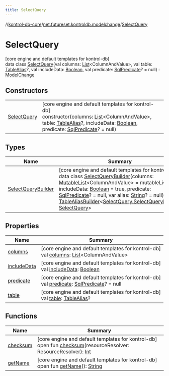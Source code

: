 ```yaml
---
title: SelectQuery
---
```

//[kontrol-db-core](../../../index.html)/[net.futureset.kontroldb.modelchange](../index.html)/[SelectQuery](index.html)



# SelectQuery



[core engine and default templates for kontrol-db]\
data class [SelectQuery](index.html)(val columns: [List](https://kotlinlang.org/api/latest/jvm/stdlib/kotlin.collections/-list/index.html)&lt;ColumnAndValue&gt;, val table: [TableAlias](../-table-alias/index.html)?, val includeData: [Boolean](https://kotlinlang.org/api/latest/jvm/stdlib/kotlin/-boolean/index.html), val predicate: [SqlPredicate](../-sql-predicate/index.html)? = null) : [ModelChange](../-model-change/index.html)



## Constructors


| | |
|---|---|
| [SelectQuery](-select-query.html) | [core engine and default templates for kontrol-db]<br>constructor(columns: [List](https://kotlinlang.org/api/latest/jvm/stdlib/kotlin.collections/-list/index.html)&lt;ColumnAndValue&gt;, table: [TableAlias](../-table-alias/index.html)?, includeData: [Boolean](https://kotlinlang.org/api/latest/jvm/stdlib/kotlin/-boolean/index.html), predicate: [SqlPredicate](../-sql-predicate/index.html)? = null) |


## Types


| Name | Summary |
|---|---|
| [SelectQueryBuilder](-select-query-builder/index.html) | [core engine and default templates for kontrol-db]<br>data class [SelectQueryBuilder](-select-query-builder/index.html)(columns: [MutableList](https://kotlinlang.org/api/latest/jvm/stdlib/kotlin.collections/-mutable-list/index.html)&lt;ColumnAndValue&gt; = mutableListOf(), includeData: [Boolean](https://kotlinlang.org/api/latest/jvm/stdlib/kotlin/-boolean/index.html) = true, predicate: [SqlPredicate](../-sql-predicate/index.html)? = null, var alias: [String](https://kotlinlang.org/api/latest/jvm/stdlib/kotlin/-string/index.html)? = null) : [TableAliasBuilder](../-table-alias-builder/index.html)&lt;[SelectQuery.SelectQueryBuilder](-select-query-builder/index.html), [SelectQuery](index.html)&gt; |


## Properties


| Name | Summary |
|---|---|
| [columns](columns.html) | [core engine and default templates for kontrol-db]<br>val [columns](columns.html): [List](https://kotlinlang.org/api/latest/jvm/stdlib/kotlin.collections/-list/index.html)&lt;ColumnAndValue&gt; |
| [includeData](include-data.html) | [core engine and default templates for kontrol-db]<br>val [includeData](include-data.html): [Boolean](https://kotlinlang.org/api/latest/jvm/stdlib/kotlin/-boolean/index.html) |
| [predicate](predicate.html) | [core engine and default templates for kontrol-db]<br>val [predicate](predicate.html): [SqlPredicate](../-sql-predicate/index.html)? = null |
| [table](table.html) | [core engine and default templates for kontrol-db]<br>val [table](table.html): [TableAlias](../-table-alias/index.html)? |


## Functions


| Name | Summary |
|---|---|
| [checksum](../-model-change/checksum.html) | [core engine and default templates for kontrol-db]<br>open fun [checksum](../-model-change/checksum.html)(resourceResolver: ResourceResolver): [Int](https://kotlinlang.org/api/latest/jvm/stdlib/kotlin/-int/index.html) |
| [getName](../-model-change/get-name.html) | [core engine and default templates for kontrol-db]<br>open fun [getName](../-model-change/get-name.html)(): [String](https://kotlinlang.org/api/latest/jvm/stdlib/kotlin/-string/index.html) |

